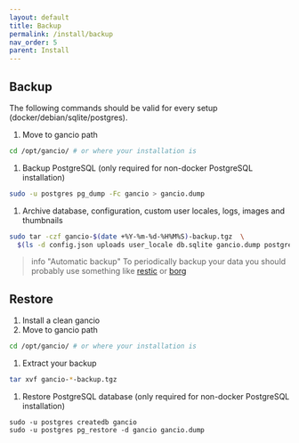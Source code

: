 ```yaml
---
layout: default
title: Backup
permalink: /install/backup
nav_order: 5
parent: Install
---
```


## Backup

The following commands should be valid for every setup (docker/debian/sqlite/postgres).

1. Move to gancio path
```bash
cd /opt/gancio/ # or where your installation is
```

1. Backup PostgreSQL (only required for non-docker PostgreSQL installation)
```bash
sudo -u postgres pg_dump -Fc gancio > gancio.dump
```

1. Archive database, configuration, custom user locales, logs, images and thumbnails
```bash
sudo tar -czf gancio-$(date +%Y-%m-%d-%H%M%S)-backup.tgz  \
  $(ls -d config.json uploads user_locale db.sqlite gancio.dump postgres data logs 2> /dev/null)
```

> info "Automatic backup"
> To periodically backup your data you should probably use something like [restic](https://restic.net) or [borg](https://www.borgbackup.org/)


## Restore

1. Install a clean gancio
1. Move to gancio path
```bash
cd /opt/gancio/ # or where your installation is
```

1. Extract your backup
```bash
tar xvf gancio-*-backup.tgz
```

1. Restore PostgreSQL database (only required for non-docker PostgreSQL installation)
```
sudo -u postgres createdb gancio
sudo -u postgres pg_restore -d gancio gancio.dump
```